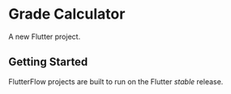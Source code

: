 # Grade Calculator

A new Flutter project.

## Getting Started

FlutterFlow projects are built to run on the Flutter _stable_ release.
